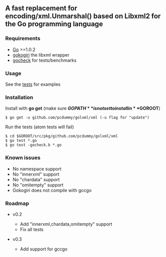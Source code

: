 ## A fast replacement for encoding/xml.Unmarshal() based on Libxml2 for the Go programming language

### Requirements

* [Go](http://golang.org/doc/install) >=1.0.2
* [gokogiri](https://github.com/moovweb/gokogiri) the libxml wrapper
* [gocheck](http://labix.org/gocheck) for tests/benchmarks 


### Usage

See the [tests](https://github.com/pcdummy/golxml/blob/master/xml/xml_test.go) for examples 


### Installation

Install with **go get** (make sure **$GOPATH** is not set to install in **$GOROOT**)

	$ go get -u github.com/pcdummy/golxml/xml (-u flag for "update")


Run the tests (atom tests will fail)

	$ cd $GOROOT/src/pkg/github.com/pcdummy/golxml/xml
	$ go test *.go
	$ go test -gocheck.b *.go

### Known issues

* No namespace support
* No "innerxml" support
* No "chardata" support
* No "omitempty" support
* Gokogiri does not compile with gccgo

### Roadmap

- v0.2
	* Add "innerxml,chardata,omitempty" support
	* Fix all tests

- v0.3
	* Add support for gccgo